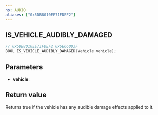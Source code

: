 ```yaml
---
ns: AUDIO
aliases: ["0x5DB8010EE71FDEF2"]
---
```

## IS_VEHICLE_AUDIBLY_DAMAGED

```c
// 0x5DB8010EE71FDEF2 0x6E660D3F
BOOL IS_VEHICLE_AUDIBLY_DAMAGED(Vehicle vehicle);
```

## Parameters
* **vehicle**:

## Return value
Returns true if the vehicle has any audible damage effects applied to it.
